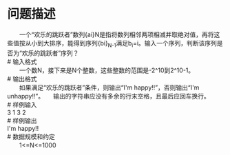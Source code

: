 <div id="pcont1" style="margin-top:20px; display:block;">

# 问题描述

<div class="pdcont">　　一个“欢乐的跳跃者”数列{ai}N是指将数列相邻两项相减并取绝对值，再将这些值按从小到大排序，能得到序列{bi}<sub>N-1</sub>满足b<sub>i</sub>=i。输入一个序列，判断该序列是否为“欢乐的跳跃者”序列？</div>
# 输入格式

<div class="pdcont">　　一个数N，接下来是N个整数，这些整数的范围是-2^10到2^10-1。</div>
# 输出格式

<div class="pdcont">　　如果满足“欢乐的跳跃者”条件，则输出“I&#39;m happy!!”，否则输出“I&#39;m unhappy!!”。　　输出的字符串应没有多余的行末空格，且最后应回车换行。</div>
# 样例输入

<div class="pddata">3 1 3 2</div>
# 样例输出

<div class="pddata">I&#39;m happy!!</div>
# 数据规模和约定

<div class="pdcont">　　1&lt;=N&lt;=1000</div>

</div>